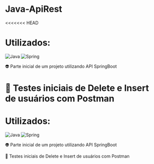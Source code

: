 # Java-ApiRest

<<<<<<< HEAD
# Utilizados:
![Java](https://img.shields.io/badge/java-%23ED8B00.svg?style=for-the-badge&logo=openjdk&logoColor=white) ![Spring](https://img.shields.io/badge/spring-%236DB33F.svg?style=for-the-badge&logo=spring&logoColor=white)

👽 Parte inicial de um projeto utilizando API SpringBoot

👀 Testes iniciais de Delete e Insert de usuários com Postman
=======
# Utilizados:       
![Java](https://img.shields.io/badge/java-%23ED8B00.svg?style=for-the-badge&logo=openjdk&logoColor=white) ![Spring](https://img.shields.io/badge/spring-%236DB33F.svg?style=for-the-badge&logo=spring&logoColor=white) 

👽 Parte inicial de um projeto utilizando API SpringBoot

👀 Testes iniciais de Delete e Insert de usuários com Postman

